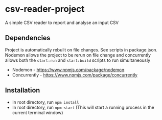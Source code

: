# csv-reader-project

A simple CSV reader to report and analyse an input CSV

## Dependencies

Project is automatically rebuilt on file changes. See scripts in package.json. Nodemon allows the project to be rerun on
file change and concurrently allows both the `start:run` and `start:build` scripts to run simultaneously

- Nodemon - https://www.npmjs.com/package/nodemon
- Concurrently - https://www.npmjs.com/package/concurrently

## Installation

- In root directory, run `npm install`
- In root directory, run `npm start` (This will start a running process in the current terminal window)
